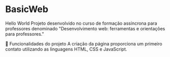 # BasicWeb
Hello World
Projeto desenvolvido no curso de formação assíncrona para professores denominado "Desenvolvimento web: ferramentas e orientações para professores."

🔨 Funcionalidades do projeto
A criação da página proporciona um primeiro contato utilizando as linguagens HTML, CSS e JavaScript.

